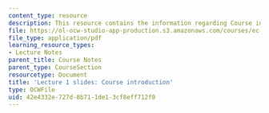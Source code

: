 ```yaml
---
content_type: resource
description: This resource contains the information regarding Course introduction.
file: https://ol-ocw-studio-app-production.s3.amazonaws.com/courses/ec-701j-d-lab-i-development-fall-2009/42e4332e727d8b711de13cf8eff712f0_MITEC_701JF09_lec01.pdf
file_type: application/pdf
learning_resource_types:
- Lecture Notes
parent_title: Course Notes
parent_type: CourseSection
resourcetype: Document
title: 'Lecture 1 slides: Course introduction'
type: OCWFile
uid: 42e4332e-727d-8b71-1de1-3cf8eff712f0
---
```

